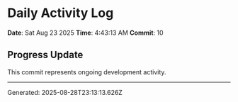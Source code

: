 # Daily Activity Log

**Date**: Sat Aug 23 2025
**Time**: 4:43:13 AM
**Commit**: 10

## Progress Update

This commit represents ongoing development activity.

---
Generated: 2025-08-28T23:13:13.626Z
